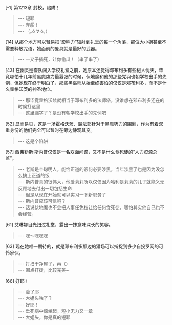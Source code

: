 
[-1] 第1213章 封校，陷阱！
>--- 短耶<br>
>--- 弃船！<br>
>--- （｡ò ∀ ó｡）<br>

[14] 从那个地方可以轻易把“影响力”辐射到礼堂的每一个角落，那位大小姐甚至不需要释放咒语，她面前的餐具就是最好的武器。
>--- 一叉子插死，让你偷瓜！（串了串了）<br>

[43] 在幽灵巡查队闯入学校礼堂之前，她原本还觉得邓布利多有些杞人忧天，毕竟哪怕十几年前黑魔势力最嚣张的时候，伏地魔和他的那些党羽也朝学校出手的先例，但她现在终于明白了，那些黑巫师从始至终害怕的仅仅是邓布利多，而不是什么霍格沃茨的神圣地位。
>--- 那毕竟霍格沃兹就相当于邓布利多的法师塔，没谁想在邓布利多还在的时候打这里<br>
>--- 这里漏字了？是没有朝学校出手的先例吧<br>

[52] 显而易见，这是一场霍格沃茨、魔法部针对于黑魔势力的围剿，作为有着双重身份的他们完全可以暂时在旁边静观其变。
>--- 这是个陷阱<br>

[57] 西弗勒斯·斯内普仅仅是一名双面间谍，又不是什么食死徒的“人力资源总监”。
>--- 老斯是个聪明人，能恰正道的饭何必要涉黑，当年涉黑了也是因为没怎么搞上正道的饭<br>
>--- 斯内普真的很伟大，他爱莉莉所以仅仅因为哈利是莉莉的儿子就能义无反顾地去付出一切包括生命<br>
>--- 但是从现在开始就可以实习一下新职务了<br>
>--- 斯内普应该可信吧？<br>
>--- 话说伏地魔也不会把人事任免权让给任何食死徒，哪怕其实他自己也不会经营。<br>

[61] 艾琳娜目光扫过礼堂，露出一抹意味深长的笑容。
>--- 嘿～嘿嘿嘿<br>

[63] 现在她唯一期待的，就是邓布利多那边的猎场可以捕捉到多少自投罗网的可怜家伙。
>--- 打扫干净屋子，再（）<br>
>--- 围点打援，比较完美~<br>

[66] 好耶！
>--- 羹了耶<br>
>--- 大姐头咕了？<br>
>--- 好耶！<br>
>--- 垂死病中惊坐起，短小无力又一章<br>
>--- 大姐头，你是真的短耶<br>
